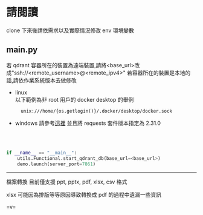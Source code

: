 # 請閱讀

clone 下來後請依需求以及實際情況修改 env 環境變數

## main.py

若 qdrant 容器所在的裝置為遠端裝置,請將<base_url>改成"ssh://<remote_username>@<remote_ipv4>"
若容器所在的裝置是本地的話,請依作業系統版本去做修改

- linux<br>
  以下範例為非 root 用戶的 docker desktop 的舉例
  ```
    unix:///home/{os.getlogin()}/.docker/desktop/docker.sock
  ```
- windows
  請參考[這裡](https://docs.docker.com/reference/cli/dockerd/#bind-docker-to-another-hostport-or-a-unix-socket)
  並且將 requests 套件版本指定為 2.31.0

  <br><br>

```python
if __name__ == "__main__":
    utils.Functional.start_qdrant_db(base_url=<base_url>)
    demo.launch(server_port=7861)
```

---

檔案轉換 目前僅支援 ppt, pptx, pdf, xlsx, csv 格式

xlsx 可能因為排版等等原因導致轉換成 pdf 的過程中遺漏一些資訊


=v=
